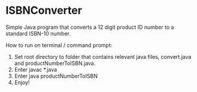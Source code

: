 # ISBNConverter
Simple Java program that converts a 12 digit product ID number to a standard ISBN-10 number.

How to run on terminal / command prompt:

1. Set root directory to folder that contains relevant java files, convert.java and productNumberToISBN.java.
2. Enter javac *.java
3. Enter java productNumberToISBN
4. Enjoy!

